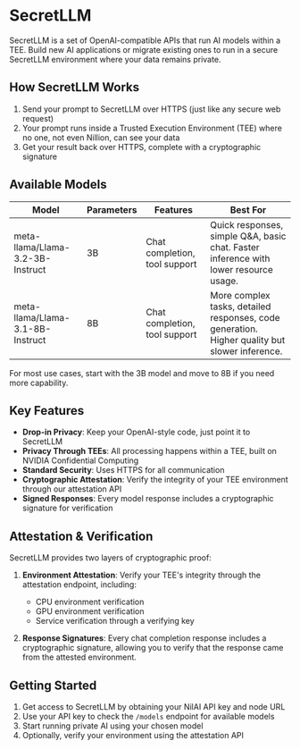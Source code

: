 # SecretLLM

SecretLLM is a set of OpenAI-compatible APIs that run AI models within a TEE. Build new AI applications or migrate existing ones to run in a secure SecretLLM environment where your data remains private.

## How SecretLLM Works

1. Send your prompt to SecretLLM over HTTPS (just like any secure web request)
2. Your prompt runs inside a Trusted Execution Environment (TEE) where no one, not even Nillion, can see your data
3. Get your result back over HTTPS, complete with a cryptographic signature

## Available Models

| Model | Parameters | Features | Best For |
|-------|------------|----------|-----------|
| meta-llama/Llama-3.2-3B-Instruct | 3B | Chat completion, tool support | Quick responses, simple Q&A, basic chat. Faster inference with lower resource usage. |
| meta-llama/Llama-3.1-8B-Instruct | 8B | Chat completion, tool support | More complex tasks, detailed responses, code generation. Higher quality but slower inference. |


For most use cases, start with the 3B model and move to 8B if you need more capability.

## Key Features

- **Drop-in Privacy**: Keep your OpenAI-style code, just point it to SecretLLM
- **Privacy Through TEEs**: All processing happens within a TEE, built on NVIDIA Confidential Computing
- **Standard Security**: Uses HTTPS for all communication
- **Cryptographic Attestation**: Verify the integrity of your TEE environment through our attestation API
- **Signed Responses**: Every model response includes a cryptographic signature for verification

## Attestation & Verification

SecretLLM provides two layers of cryptographic proof:

1. **Environment Attestation**: Verify your TEE's integrity through the attestation endpoint, including:

   - CPU environment verification
   - GPU environment verification
   - Service verification through a verifying key

2. **Response Signatures**: Every chat completion response includes a cryptographic signature, allowing you to verify that the response came from the attested environment.

## Getting Started

1. Get access to SecretLLM by obtaining your NilAI API key and node URL
2. Use your API key to check the `/models` endpoint for available models
3. Start running private AI using your chosen model
4. Optionally, verify your environment using the attestation API
